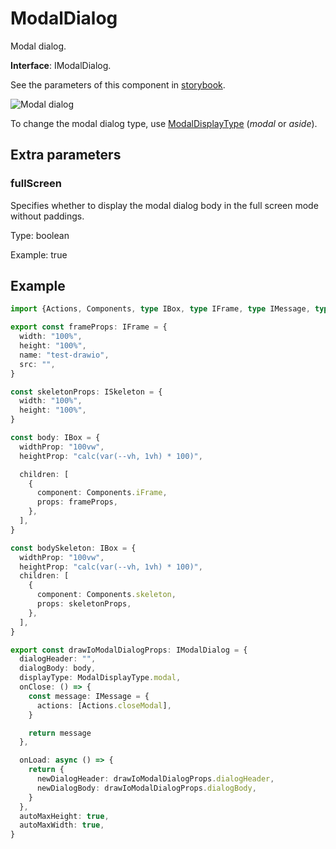 # ModalDialog

Modal dialog.

**Interface**: IModalDialog.

See the parameters of this component in [storybook](https://storybook.onlyoffice.io/?path=/docs/components-modaldialog--docs).

![Modal dialog](/assets/images/docspace/modal-dialog.png)

To change the modal dialog type, use [ModalDisplayType](https://github.com/ONLYOFFICE/docspace-plugin-sdk/blob/master/src/interfaces/components/IModalDialog.ts) (*modal* or *aside*).

## Extra parameters

### fullScreen

Specifies whether to display the modal dialog body in the full screen mode without paddings.

Type: boolean

Example: true

## Example

``` ts
import {Actions, Components, type IBox, type IFrame, type IMessage, type IModalDialog, type ISkeleton, ModalDisplayType} from "@onlyoffice/docspace-plugin-sdk"

export const frameProps: IFrame = {
  width: "100%",
  height: "100%",
  name: "test-drawio",
  src: "",
}

const skeletonProps: ISkeleton = {
  width: "100%",
  height: "100%",
}

const body: IBox = {
  widthProp: "100vw",
  heightProp: "calc(var(--vh, 1vh) * 100)",

  children: [
    {
      component: Components.iFrame,
      props: frameProps,
    },
  ],
}

const bodySkeleton: IBox = {
  widthProp: "100vw",
  heightProp: "calc(var(--vh, 1vh) * 100)",
  children: [
    {
      component: Components.skeleton,
      props: skeletonProps,
    },
  ],
}

export const drawIoModalDialogProps: IModalDialog = {
  dialogHeader: "",
  dialogBody: body,
  displayType: ModalDisplayType.modal,
  onClose: () => {
    const message: IMessage = {
      actions: [Actions.closeModal],
    }

    return message
  },

  onLoad: async () => {
    return {
      newDialogHeader: drawIoModalDialogProps.dialogHeader,
      newDialogBody: drawIoModalDialogProps.dialogBody,
    }
  },
  autoMaxHeight: true,
  autoMaxWidth: true,
}
```
